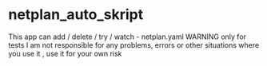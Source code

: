 # netplan_auto_skript
This app can add / delete / try / watch - netplan.yaml WARNING only for tests 
I am not responsible for any problems, errors or other situations where you use it , use it for your own risk
